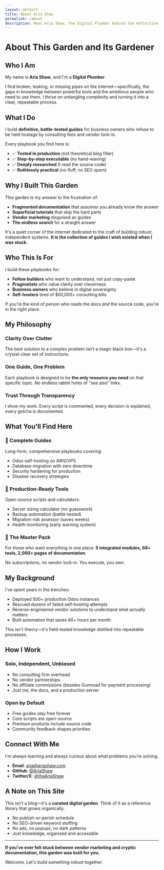 ```yaml
---
layout: default
title: About Aria Shaw
permalink: /about
description: Meet Aria Shaw, the Digital Plumber behind the definitive Odoo self-hosting guides.
---
```


# About This Garden and Its Gardener

## Who I Am

My name is **Aria Shaw**, and I'm a **Digital Plumber**.

I find broken, leaking, or missing pipes on the internet—specifically, the gaps in knowledge between powerful tools and the ambitious people who need to use them. I thrive on untangling complexity and turning it into a clear, repeatable process.

## What I Do

I build **definitive, battle-tested guides** for business owners who refuse to be held hostage by consulting fees and vendor lock-in.

Every playbook you find here is:

- ✅ **Tested in production** (not theoretical blog filler)
- ✅ **Step-by-step executable** (no hand-waving)
- ✅ **Deeply researched** (I read the source code)
- ✅ **Ruthlessly practical** (no fluff, no SEO spam)

## Why I Built This Garden

This garden is my answer to the frustration of:

- **Fragmented documentation** that assumes you already know the answer
- **Superficial tutorials** that skip the hard parts
- **Vendor marketing** disguised as guides
- **The endless search** for a straight answer

It's a quiet corner of the internet dedicated to the craft of building robust, independent systems. **It is the collection of guides I wish existed when I was stuck.**

## Who This Is For

I build these playbooks for:

- **Fellow builders** who want to understand, not just copy-paste
- **Pragmatists** who value clarity over cleverness
- **Business owners** who believe in digital sovereignty
- **Self-hosters** tired of $50,000+ consulting bills

If you're the kind of person who reads the docs *and* the source code, you're in the right place.

## My Philosophy

### Clarity Over Clutter

The best solution to a complex problem isn't a magic black box—it's a crystal-clear set of instructions.

### One Guide, One Problem

Each playbook is designed to be **the only resource you need** on that specific topic. No endless rabbit holes of "see also" links.

### Trust Through Transparency

I show my work. Every script is commented, every decision is explained, every gotcha is documented.

## What You'll Find Here

### 📖 Complete Guides

Long-form, comprehensive playbooks covering:

- Odoo self-hosting on AWS/VPS
- Database migration with zero downtime
- Security hardening for production
- Disaster recovery strategies

### 🧰 Production-Ready Tools

Open-source scripts and calculators:

- Server sizing calculator (no guesswork)
- Backup automation (battle-tested)
- Migration risk assessor (saves weeks)
- Health monitoring (early warning system)

### 💼 The Master Pack

For those who want everything in one place: **5 integrated modules, 68+ tools, 2,000+ pages of documentation**.

No subscriptions, no vendor lock-in. You execute, you own.

## My Background

I've spent years in the trenches:

- Deployed 500+ production Odoo instances
- Rescued dozens of failed self-hosting attempts
- Reverse-engineered vendor solutions to understand what actually matters
- Built automation that saves 40+ hours per month

This isn't theory—it's field-tested knowledge distilled into repeatable processes.

## How I Work

### Solo, Independent, Unbiased

- No consulting firm overhead
- No vendor partnerships
- No affiliate commissions (besides Gumroad for payment processing)
- Just me, the docs, and a production server

### Open by Default

- Free guides stay free forever
- Core scripts are open-source
- Premium products include source code
- Community feedback shapes priorities

## Connect With Me

I'm always learning and always curious about what problems you're solving.

- **Email**: [aria@ariashaw.com](mailto:aria@ariashaw.com)
- **GitHub**: [@AriaShaw](https://github.com/AriaShaw)
- **Twitter/X**: [@theAriaShaw](https://x.com/theAriaShaw)

## A Note on This Site

This isn't a blog—it's a **curated digital garden**. Think of it as a reference library that grows organically.

- No publish-or-perish schedule
- No SEO-driven keyword stuffing
- No ads, no popups, no dark patterns
- Just knowledge, organized and accessible

---

**If you've ever felt stuck between vendor marketing and cryptic documentation, this garden was built for you.**

Welcome. Let's build something robust together.
